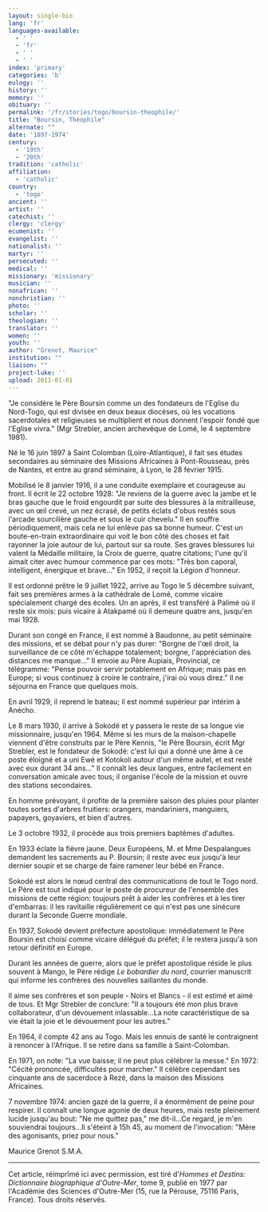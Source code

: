 ```yaml
---
layout: single-bio
lang: 'fr'
languages-available:
  - ' '
  - 'fr'
  - ' '
  - ' '
index: 'primary'
categories: 'b'
eulogy: ''
history: ''
memory: ''
obituary: ''
permalink: '/fr/stories/togo/boursin-theophile/'
title: "Boursin, Théophile"
alternate: ""
date: '1897-1974'
century:
  - '19th'
  - '20th'
tradition: 'catholic'
affiliation:
  - 'catholic'
country:
  - 'togo'
ancient: ''
artist: ''
catechist: ''
clergy: 'clergy'
ecumenist: ''
evangelist: ''
nationalist: ''
martyr: ''
persecuted: ''
medical: ''
missionary: 'missionary'
musician: ''
nonafrican: ''
nonchristian: ''
photo: ''
scholar: ''
theologian: ''
translator: ''
women: ''
youth: ''
author: "Grenot, Maurice"
institution: ""
liaison: ""
project-luke: ''
upload: 2011-01-01
---
```




"Je considère le Père Boursin comme un des fondateurs de l'Eglise du Nord-Togo, qui est divisée en deux beaux diocèses, où les vocations sacerdotales et religieuses se multiplient et nous donnent l'espoir fondé que l'Eglise vivra." (Mgr Strebler, ancien archevêque de Lomé, le 4 septembre 1981).

Né le 16 juin 1897 à Saint Colomban (Loire-Atlantique), il fait ses études secondaires au séminaire des Missions Africaines à Pont-Rousseau, près de Nantes, et entre au grand séminaire, à Lyon, le 28 février 1915.

Mobilisé le 8 janvier 1916, il a une conduite exemplaire et courageuse au front. Il écrit le 22 octobre 1928: "Je reviens de la guerre avec la jambe et le bras gauche que le froid engourdit par suite des blessures à la mitrailleuse, avec un œil crevé, un nez écrasé, de petits éclats d'obus restés sous l'arcade sourcilière gauche et sous le cuir chevelu." Il en souffre périodiquement, mais cela ne lui enlève pas sa bonne humeur. C'est un boute-en-train extraordinaire qui voit le bon côté des choses et fait rayonner la joie autour de lui, partout sur sa route. Ses graves blessures lui valent la Médaille militaire, la Croix de guerre, quatre citations; l'une qu'il aimait citer avec humour commence par ces mots: "Très bon caporal, intelligent, énergique et brave..." En 1952, il reçoit la Légion d'honneur.

Il est ordonné prêtre le 9 juillet 1922, arrive au Togo le 5 décembre suivant, fait ses premières armes à la cathédrale de Lomé, comme vicaire spécialement chargé des écoles. Un an après, il est transféré à Palimé où il reste six mois: puis vicaire à Atakpamé où il demeure quatre ans, jusqu'en mai 1928.

Durant son congé en France, il est nommé à Baudonne, au petit séminaire des missions, et se débat pour n'y pas durer: "Borgne de l'œil droit, la surveillance de ce côté m'échappe totalement; borgne, l'appréciation des distances me manque..." Il envoie au Père Aupiais, Provincial, ce télégramme: "Pense pouvoir servir potablement en Afrique; mais pas en Europe; si vous continuez à croire le contraire, j'irai où vous direz." Il ne séjourna en France que quelques mois.

En avril 1929, il reprend le bateau; il est nommé supérieur par intérim à Anécho.

Le 8 mars 1930, il arrive à Sokodé et y passera le reste de sa longue vie missionnaire, jusqu'en 1964. Même si les murs de la maison-chapelle viennent d'être construits par le Père Kennis, "le Père Boursin, écrit Mgr Strebler, est le fondateur de Sokodé: c'est lui qui a donné une âme à ce poste éloigné et a uni Ewé et Kotokoli autour d'un même autel, et est resté avec eux durant 34 ans..." Il connaît les deux langues, entre facilement en conversation amicale avec tous; il organise l'école de la mission et ouvre des stations secondaires.

En homme prévoyant, il profite de la première saison des pluies pour planter toutes sortes d'arbres fruitiers: orangers, mandariniers, manguiers, papayers, goyaviers, et bien d'autres.

Le 3 octobre 1932, il procède aux trois premiers baptêmes d'adultes.

En 1933 éclate la fièvre jaune. Deux Européens, M. et Mme Despalangues demandent les sacrements au P. Boursin; il reste avec eux jusqu'à leur dernier soupir et se charge de faire ramener leur bébé en France.

Sokodé est alors le nœud central des communications de tout le Togo nord. Le Père est tout indiqué pour le poste de procureur de l'ensemble des missions de cette région: toujours prêt à aider les confrères et à les tirer d'embarras: il les ravitaille régulièrement ce qui n'est pas une sinécure durant la Seconde Guerre mondiale.

En 1937, Sokodé devient préfecture apostolique: immédiatement le Père Boursin est choisi comme vicaire délégué du préfet; il le restera jusqu'à son retour définitif en Europe.

Durant les années de guerre, alors que le préfet apostolique réside le plus souvent à Mango, le Père rédige *Le bobardier du nord*, courrier manuscrit qui informe les confrères des nouvelles saillantes du monde.

Il aime ses confrères et son peuple - Noirs et Blancs - il est estimé et aimé de tous. Et Mgr Strebler de conclure: "Il a toujours été mon plus brave collaborateur, d'un dévouement inlassable...La note caractéristique de sa vie était la joie et le dévouement pour les autres."

En 1964, il compte 42 ans au Togo. Mais les ennuis de santé le contraignent à renoncer à l'Afrique. Il se retire dans sa famille à Saint-Colomban.

En 1971, on note: "La vue baisse; il ne peut plus célébrer la messe." En 1972: "Cécité prononcée, difficultés pour marcher." Il célèbre cependant ses cinquante ans de sacerdoce à Rezé, dans la maison des Missions Africaines.

7 novembre 1974: ancien gazé de la guerre, il a énormément de peine pour respirer. Il connaît une longue agonie de deux heures, mais reste pleinement lucide jusqu'au bout: "Ne me quittez pas," me dit-il...Ce regard, je m'en souviendrai toujours...Il s'éteint à 15h 45, au moment de l'invocation: "Mère des agonisants, priez pour nous."

Maurice Grenot S.M.A.

---

Cet article, réimprîmé ici avec permission, est tiré d'*Hommes et Destins: Dictionnaire biographique d'Outre-Mer*, tome 9, publié en 1977 par l'Académie des Sciences d'Outre-Mer (15, rue la Pérouse, 75116 Paris, France). Tous droits réservés.
